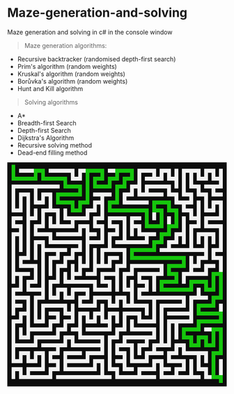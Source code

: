 # Maze-generation-and-solving
Maze generation and solving in c# in the console window

> Maze generation algorithms:
- Recursive backtracker (randomised depth-first search)
- Prim's algorithm (random weights)
- Kruskal's algorithm (random weights)
- Borůvka's algorithm (random weights)
- Hunt and Kill algorithm

> Solving algorithms
- A*
- Breadth-first Search
- Depth-first Search
- Dijkstra's Algorithm
- Recursive solving method
- Dead-end filling method

<img src="maze generation and solving csharp/image.png">
